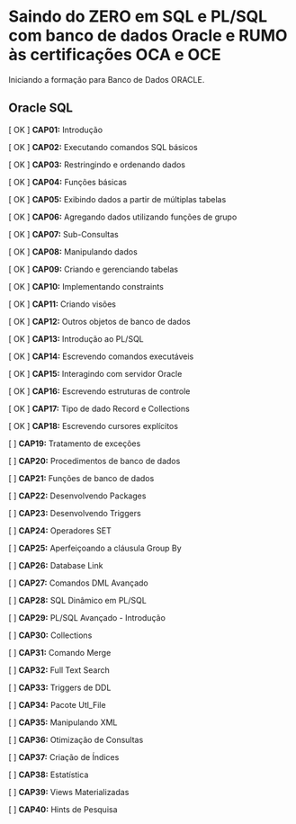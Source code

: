 # Saindo do ZERO em SQL e PL/SQL com banco de dados Oracle e RUMO às certificações OCA e OCE

Iniciando a formação para Banco de Dados ORACLE.

## Oracle SQL

[ OK ] **CAP01:** Introdução

[ OK ] **CAP02:** Executando comandos SQL básicos

[ OK ] **CAP03:** Restringindo e ordenando dados

[ OK ] **CAP04:** Funções básicas

[ OK ] **CAP05:** Exibindo dados a partir de múltiplas tabelas

[ OK ] **CAP06:** Agregando dados utilizando funções de grupo

[ OK ] **CAP07:** Sub-Consultas

[ OK ] **CAP08:** Manipulando dados

[ OK ] **CAP09:** Criando e gerenciando tabelas

[ OK ] **CAP10:** Implementando constraints

[ OK ] **CAP11:** Criando visões

[ OK ] **CAP12:** Outros objetos de banco de dados

[ OK ] **CAP13:** Introdução ao PL/SQL

[ OK ] **CAP14:** Escrevendo comandos executáveis

[ OK ] **CAP15:** Interagindo com servidor Oracle

[ OK ] **CAP16:** Escrevendo estruturas de controle

[ OK ] **CAP17:** Tipo de dado Record e Collections

[ OK ] **CAP18:** Escrevendo cursores explícitos

[ ] **CAP19:** Tratamento de exceções

[ ] **CAP20:** Procedimentos de banco de dados

[ ] **CAP21:** Funções de banco de dados

[ ] **CAP22:** Desenvolvendo Packages

[ ] **CAP23:** Desenvolvendo Triggers

[ ] **CAP24:** Operadores SET

[ ] **CAP25:** Aperfeiçoando a cláusula Group By

[ ] **CAP26:** Database Link

[ ] **CAP27:** Comandos DML Avançado

[ ] **CAP28:** SQL Dinâmico em PL/SQL

[ ] **CAP29:** PL/SQL Avançado - Introdução

[ ] **CAP30:** Collections

[ ] **CAP31:** Comando Merge

[ ] **CAP32:** Full Text Search

[ ] **CAP33:** Triggers de DDL

[ ] **CAP34:** Pacote Utl_File

[ ] **CAP35:** Manipulando XML

[ ] **CAP36:** Otimização de Consultas

[ ] **CAP37:** Criação de Índices

[ ] **CAP38:** Estatística

[ ] **CAP39:** Views Materializadas

[ ] **CAP40:** Hints de Pesquisa
